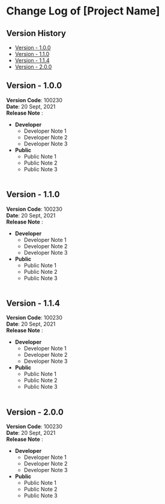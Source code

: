 # Change Log of [Project Name]
## Version History

 * [Version - 1.0.0](#version---100)
 * [Version - 1.1.0](#version---110)
 * [Version - 1.1.4](#version---114)
 * [Version - 2.0.0](#version---200)

## **Version - 1.0.0**
**Version Code**: 100230 <br>
**Date**: 20 Sept, 2021  <br>
**Release Note**  :
* **Developer** 
	* Developer Note 1
	* Developer Note 2
	* Developer Note 3
*  **Public**
	* Public Note 1
	* Public Note 2
	* Public Note 3
<br> </br>

## **Version - 1.1.0**
**Version Code**: 100230 <br>
**Date**: 20 Sept, 2021  <br>
**Release Note**  :
* **Developer** 
	* Developer Note 1
	* Developer Note 2
	* Developer Note 3
*  **Public**
	* Public Note 1
	* Public Note 2
	* Public Note 3
<br> </br>

## **Version - 1.1.4**
**Version Code**: 100230 <br>
**Date**: 20 Sept, 2021  <br>
**Release Note**  :
* **Developer** 
	* Developer Note 1
	* Developer Note 2
	* Developer Note 3
*  **Public**
	* Public Note 1
	* Public Note 2
	* Public Note 3
<br> </br>

## **Version - 2.0.0**
**Version Code**: 100230 <br>
**Date**: 20 Sept, 2021  <br>
**Release Note**  :
* **Developer** 
	* Developer Note 1
	* Developer Note 2
	* Developer Note 3
*  **Public**
	* Public Note 1
	* Public Note 2
	* Public Note 3
<br> </br>